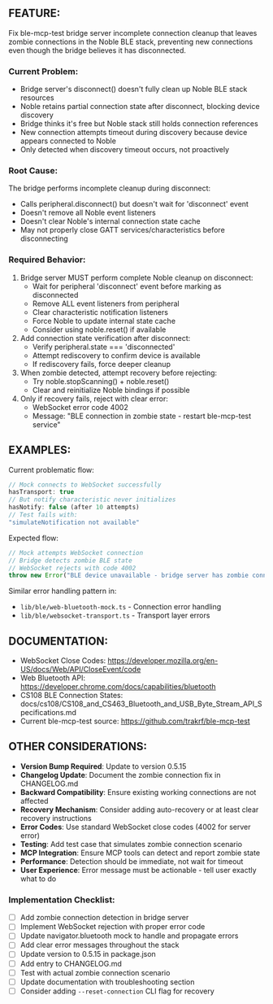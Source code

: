 ## FEATURE:
Fix ble-mcp-test bridge server incomplete connection cleanup that leaves zombie connections in the Noble BLE stack, preventing new connections even though the bridge believes it has disconnected.

### Current Problem:
- Bridge server's disconnect() doesn't fully clean up Noble BLE stack resources
- Noble retains partial connection state after disconnect, blocking device discovery
- Bridge thinks it's free but Noble stack still holds connection references
- New connection attempts timeout during discovery because device appears connected to Noble
- Only detected when discovery timeout occurs, not proactively

### Root Cause:
The bridge performs incomplete cleanup during disconnect:
- Calls peripheral.disconnect() but doesn't wait for 'disconnect' event
- Doesn't remove all Noble event listeners
- Doesn't clear Noble's internal connection state cache
- May not properly close GATT services/characteristics before disconnecting

### Required Behavior:
1. Bridge server MUST perform complete Noble cleanup on disconnect:
   - Wait for peripheral 'disconnect' event before marking as disconnected
   - Remove ALL event listeners from peripheral
   - Clear characteristic notification listeners
   - Force Noble to update internal state cache
   - Consider using noble.reset() if available
2. Add connection state verification after disconnect:
   - Verify peripheral.state === 'disconnected'
   - Attempt rediscovery to confirm device is available
   - If rediscovery fails, force deeper cleanup
3. When zombie detected, attempt recovery before rejecting:
   - Try noble.stopScanning() + noble.reset() 
   - Clear and reinitialize Noble bindings if possible
4. Only if recovery fails, reject with clear error:
   - WebSocket error code 4002
   - Message: "BLE connection in zombie state - restart ble-mcp-test service"

## EXAMPLES:
Current problematic flow:
```javascript
// Mock connects to WebSocket successfully
hasTransport: true
// But notify characteristic never initializes
hasNotify: false (after 10 attempts)
// Test fails with:
"simulateNotification not available"
```

Expected flow:
```javascript
// Mock attempts WebSocket connection
// Bridge detects zombie BLE state
// WebSocket rejects with code 4002
throw new Error("BLE device unavailable - bridge server has zombie connection. Please restart ble-mcp-test service")
```

Similar error handling pattern in:
- `lib/ble/web-bluetooth-mock.ts` - Connection error handling
- `lib/ble/websocket-transport.ts` - Transport layer errors

## DOCUMENTATION:
- WebSocket Close Codes: https://developer.mozilla.org/en-US/docs/Web/API/CloseEvent/code
- Web Bluetooth API: https://developer.chrome.com/docs/capabilities/bluetooth
- CS108 BLE Connection States: docs/cs108/CS108_and_CS463_Bluetooth_and_USB_Byte_Stream_API_Specifications.md
- Current ble-mcp-test source: https://github.com/trakrf/ble-mcp-test

## OTHER CONSIDERATIONS:
- **Version Bump Required**: Update to version 0.5.15
- **Changelog Update**: Document the zombie connection fix in CHANGELOG.md
- **Backward Compatibility**: Ensure existing working connections are not affected
- **Recovery Mechanism**: Consider adding auto-recovery or at least clear recovery instructions
- **Error Codes**: Use standard WebSocket close codes (4002 for server error)
- **Testing**: Add test case that simulates zombie connection scenario
- **MCP Integration**: Ensure MCP tools can detect and report zombie state
- **Performance**: Detection should be immediate, not wait for timeout
- **User Experience**: Error message must be actionable - tell user exactly what to do

### Implementation Checklist:
- [ ] Add zombie connection detection in bridge server
- [ ] Implement WebSocket rejection with proper error code
- [ ] Update navigator.bluetooth mock to handle and propagate errors
- [ ] Add clear error messages throughout the stack
- [ ] Update version to 0.5.15 in package.json
- [ ] Add entry to CHANGELOG.md
- [ ] Test with actual zombie connection scenario
- [ ] Update documentation with troubleshooting section
- [ ] Consider adding `--reset-connection` CLI flag for recovery